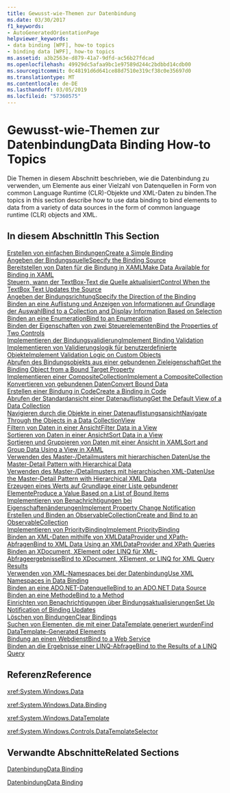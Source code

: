 ```yaml
---
title: Gewusst-wie-Themen zur Datenbindung
ms.date: 03/30/2017
f1_keywords:
- AutoGeneratedOrientationPage
helpviewer_keywords:
- data binding [WPF], how-to topics
- binding data [WPF], how-to topics
ms.assetid: a3b2563e-d879-41a7-9dfd-ac56b27fdcad
ms.openlocfilehash: 49929dc5afaa9bc1e97589d244c2bdbbd14cdb00
ms.sourcegitcommit: 0c48191d6d641ce88d7510e319cf38c0e35697d0
ms.translationtype: MT
ms.contentlocale: de-DE
ms.lasthandoff: 03/05/2019
ms.locfileid: "57360575"
---
```

# <a name="data-binding-how-to-topics"></a><span data-ttu-id="d87c4-102">Gewusst-wie-Themen zur Datenbindung</span><span class="sxs-lookup"><span data-stu-id="d87c4-102">Data Binding How-to Topics</span></span>
<span data-ttu-id="d87c4-103">Die Themen in diesem Abschnitt beschrieben, wie die Datenbindung zu verwenden, um Elemente aus einer Vielzahl von Datenquellen in Form von common Language Runtime (CLR)-Objekte und XML-Daten zu binden.</span><span class="sxs-lookup"><span data-stu-id="d87c4-103">The topics in this section describe how to use data binding to bind elements to data from a variety of data sources in the form of common language runtime (CLR) objects and XML.</span></span>  
  
## <a name="in-this-section"></a><span data-ttu-id="d87c4-104">In diesem Abschnitt</span><span class="sxs-lookup"><span data-stu-id="d87c4-104">In This Section</span></span>  
 [<span data-ttu-id="d87c4-105">Erstellen von einfachen Bindungen</span><span class="sxs-lookup"><span data-stu-id="d87c4-105">Create a Simple Binding</span></span>](how-to-create-a-simple-binding.md)  
 [<span data-ttu-id="d87c4-106">Angeben der Bindungsquelle</span><span class="sxs-lookup"><span data-stu-id="d87c4-106">Specify the Binding Source</span></span>](how-to-specify-the-binding-source.md)  
 [<span data-ttu-id="d87c4-107">Bereitstellen von Daten für die Bindung in XAML</span><span class="sxs-lookup"><span data-stu-id="d87c4-107">Make Data Available for Binding in XAML</span></span>](how-to-make-data-available-for-binding-in-xaml.md)  
 [<span data-ttu-id="d87c4-108">Steuern, wann der TextBox-Text die Quelle aktualisiert</span><span class="sxs-lookup"><span data-stu-id="d87c4-108">Control When the TextBox Text Updates the Source</span></span>](how-to-control-when-the-textbox-text-updates-the-source.md)  
 [<span data-ttu-id="d87c4-109">Angeben der Bindungsrichtung</span><span class="sxs-lookup"><span data-stu-id="d87c4-109">Specify the Direction of the Binding</span></span>](how-to-specify-the-direction-of-the-binding.md)  
 [<span data-ttu-id="d87c4-110">Binden an eine Auflistung und Anzeigen von Informationen auf Grundlage der Auswahl</span><span class="sxs-lookup"><span data-stu-id="d87c4-110">Bind to a Collection and Display Information Based on Selection</span></span>](how-to-bind-to-a-collection-and-display-information-based-on-selection.md)  
 [<span data-ttu-id="d87c4-111">Binden an eine Enumeration</span><span class="sxs-lookup"><span data-stu-id="d87c4-111">Bind to an Enumeration</span></span>](how-to-bind-to-an-enumeration.md)  
 [<span data-ttu-id="d87c4-112">Binden der Eigenschaften von zwei Steuerelementen</span><span class="sxs-lookup"><span data-stu-id="d87c4-112">Bind the Properties of Two Controls</span></span>](how-to-bind-the-properties-of-two-controls.md)  
 [<span data-ttu-id="d87c4-113">Implementieren der Bindungsvalidierung</span><span class="sxs-lookup"><span data-stu-id="d87c4-113">Implement Binding Validation</span></span>](how-to-implement-binding-validation.md)  
 [<span data-ttu-id="d87c4-114">Implementieren von Validierungslogik für benutzerdefinierte Objekte</span><span class="sxs-lookup"><span data-stu-id="d87c4-114">Implement Validation Logic on Custom Objects</span></span>](how-to-implement-validation-logic-on-custom-objects.md)  
 [<span data-ttu-id="d87c4-115">Abrufen des Bindungsobjekts aus einer gebundenen Zieleigenschaft</span><span class="sxs-lookup"><span data-stu-id="d87c4-115">Get the Binding Object from a Bound Target Property</span></span>](how-to-get-the-binding-object-from-a-bound-target-property.md)  
 [<span data-ttu-id="d87c4-116">Implementieren einer CompositeCollection</span><span class="sxs-lookup"><span data-stu-id="d87c4-116">Implement a CompositeCollection</span></span>](how-to-implement-a-compositecollection.md)  
 [<span data-ttu-id="d87c4-117">Konvertieren von gebundenen Daten</span><span class="sxs-lookup"><span data-stu-id="d87c4-117">Convert Bound Data</span></span>](how-to-convert-bound-data.md)  
 [<span data-ttu-id="d87c4-118">Erstellen einer Bindung in Code</span><span class="sxs-lookup"><span data-stu-id="d87c4-118">Create a Binding in Code</span></span>](how-to-create-a-binding-in-code.md)  
 [<span data-ttu-id="d87c4-119">Abrufen der Standardansicht einer Datenauflistung</span><span class="sxs-lookup"><span data-stu-id="d87c4-119">Get the Default View of a Data Collection</span></span>](how-to-get-the-default-view-of-a-data-collection.md)  
 [<span data-ttu-id="d87c4-120">Navigieren durch die Objekte in einer Datenauflistungsansicht</span><span class="sxs-lookup"><span data-stu-id="d87c4-120">Navigate Through the Objects in a Data CollectionView</span></span>](how-to-navigate-through-the-objects-in-a-data-collectionview.md)  
 [<span data-ttu-id="d87c4-121">Filtern von Daten in einer Ansicht</span><span class="sxs-lookup"><span data-stu-id="d87c4-121">Filter Data in a View</span></span>](how-to-filter-data-in-a-view.md)  
 [<span data-ttu-id="d87c4-122">Sortieren von Daten in einer Ansicht</span><span class="sxs-lookup"><span data-stu-id="d87c4-122">Sort Data in a View</span></span>](how-to-sort-data-in-a-view.md)  
 [<span data-ttu-id="d87c4-123">Sortieren und Gruppieren von Daten mit einer Ansicht in XAML</span><span class="sxs-lookup"><span data-stu-id="d87c4-123">Sort and Group Data Using a View in XAML</span></span>](how-to-sort-and-group-data-using-a-view-in-xaml.md)  
 [<span data-ttu-id="d87c4-124">Verwenden des Master-/Detailmusters mit hierarchischen Daten</span><span class="sxs-lookup"><span data-stu-id="d87c4-124">Use the Master-Detail Pattern with Hierarchical Data</span></span>](how-to-use-the-master-detail-pattern-with-hierarchical-data.md)  
 [<span data-ttu-id="d87c4-125">Verwenden des Master-/Detailmusters mit hierarchischen XML-Daten</span><span class="sxs-lookup"><span data-stu-id="d87c4-125">Use the Master-Detail Pattern with Hierarchical XML Data</span></span>](how-to-use-the-master-detail-pattern-with-hierarchical-xml-data.md)  
 [<span data-ttu-id="d87c4-126">Erzeugen eines Werts auf Grundlage einer Liste gebundener Elemente</span><span class="sxs-lookup"><span data-stu-id="d87c4-126">Produce a Value Based on a List of Bound Items</span></span>](how-to-produce-a-value-based-on-a-list-of-bound-items.md)  
 [<span data-ttu-id="d87c4-127">Implementieren von Benachrichtigungen bei Eigenschaftenänderungen</span><span class="sxs-lookup"><span data-stu-id="d87c4-127">Implement Property Change Notification</span></span>](how-to-implement-property-change-notification.md)  
 [<span data-ttu-id="d87c4-128">Erstellen und Binden an ObservableCollection</span><span class="sxs-lookup"><span data-stu-id="d87c4-128">Create and Bind to an ObservableCollection</span></span>](how-to-create-and-bind-to-an-observablecollection.md)  
 [<span data-ttu-id="d87c4-129">Implementieren von PriorityBinding</span><span class="sxs-lookup"><span data-stu-id="d87c4-129">Implement PriorityBinding</span></span>](how-to-implement-prioritybinding.md)  
 [<span data-ttu-id="d87c4-130">Binden an XML-Daten mithilfe von XMLDataProvider und XPath-Abfragen</span><span class="sxs-lookup"><span data-stu-id="d87c4-130">Bind to XML Data Using an XMLDataProvider and XPath Queries</span></span>](how-to-bind-to-xml-data-using-an-xmldataprovider-and-xpath-queries.md)  
 [<span data-ttu-id="d87c4-131">Binden an XDocument, XElement oder LINQ für XML-Abfrageergebnisse</span><span class="sxs-lookup"><span data-stu-id="d87c4-131">Bind to XDocument, XElement, or LINQ for XML Query Results</span></span>](how-to-bind-to-xdocument-xelement-or-linq-for-xml-query-results.md)  
 [<span data-ttu-id="d87c4-132">Verwenden von XML-Namespaces bei der Datenbindung</span><span class="sxs-lookup"><span data-stu-id="d87c4-132">Use XML Namespaces in Data Binding</span></span>](how-to-use-xml-namespaces-in-data-binding.md)  
 [<span data-ttu-id="d87c4-133">Binden an eine ADO.NET-Datenquelle</span><span class="sxs-lookup"><span data-stu-id="d87c4-133">Bind to an ADO.NET Data Source</span></span>](how-to-bind-to-an-ado-net-data-source.md)  
 [<span data-ttu-id="d87c4-134">Binden an eine Methode</span><span class="sxs-lookup"><span data-stu-id="d87c4-134">Bind to a Method</span></span>](how-to-bind-to-a-method.md)  
 [<span data-ttu-id="d87c4-135">Einrichten von Benachrichtigungen über Bindungsaktualisierungen</span><span class="sxs-lookup"><span data-stu-id="d87c4-135">Set Up Notification of Binding Updates</span></span>](how-to-set-up-notification-of-binding-updates.md)  
 [<span data-ttu-id="d87c4-136">Löschen von Bindungen</span><span class="sxs-lookup"><span data-stu-id="d87c4-136">Clear Bindings</span></span>](how-to-clear-bindings.md)  
 [<span data-ttu-id="d87c4-137">Suchen von Elementen, die mit einer DataTemplate generiert wurden</span><span class="sxs-lookup"><span data-stu-id="d87c4-137">Find DataTemplate-Generated Elements</span></span>](how-to-find-datatemplate-generated-elements.md)  
 [<span data-ttu-id="d87c4-138">Bindung an einen Webdienst</span><span class="sxs-lookup"><span data-stu-id="d87c4-138">Bind to a Web Service</span></span>](how-to-bind-to-a-web-service.md)  
 [<span data-ttu-id="d87c4-139">Binden an die Ergebnisse einer LINQ-Abfrage</span><span class="sxs-lookup"><span data-stu-id="d87c4-139">Bind to the Results of a LINQ Query</span></span>](how-to-bind-to-the-results-of-a-linq-query.md)  
  
## <a name="reference"></a><span data-ttu-id="d87c4-140">Referenz</span><span class="sxs-lookup"><span data-stu-id="d87c4-140">Reference</span></span>  
 <xref:System.Windows.Data>  
  
 <xref:System.Windows.Data.Binding>  
  
 <xref:System.Windows.DataTemplate>  
  
 <xref:System.Windows.Controls.DataTemplateSelector>  
  
## <a name="related-sections"></a><span data-ttu-id="d87c4-141">Verwandte Abschnitte</span><span class="sxs-lookup"><span data-stu-id="d87c4-141">Related Sections</span></span>  
 [<span data-ttu-id="d87c4-142">Datenbindung</span><span class="sxs-lookup"><span data-stu-id="d87c4-142">Data Binding</span></span>](data-binding-wpf.md)  
  
 [<span data-ttu-id="d87c4-143">Datenbindung</span><span class="sxs-lookup"><span data-stu-id="d87c4-143">Data Binding</span></span>](../advanced/optimizing-performance-data-binding.md)
